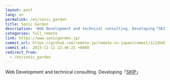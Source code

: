 ```yaml
---
layout: post
lang: en
permalink: /en/sonic_garden
title: Sonic Garden
description: 'Web Development and technical consulting. Developing「SKIP」'
categories: full_remote
link: https://www.sonicgarden.jp/
commit_url: https://github.com/remote-jp/remote-in-japan/commit/1c12b4b2c55617d978a857740293795c4e7580ad
commit_at:  2015-11-11 22:46:21 +0900
redirect_from:
  - /en/sonic_garden
---
```


<p>Web Development and technical consulting. Developing「<a href="https://www.skip-sns.jp/">SKIP</a>」</p>
